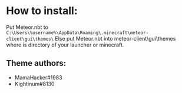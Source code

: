# How to install:

Put Meteor.nbt to `C:\Users\%username%\AppData\Roaming\.minecraft\meteor-client\gui\themes\`
Else put Meteor.nbt into meteor-client\gui\themes where is directory of your launcher or minecraft.

## Theme authors:

- MamaHacker#1983
- Kightinum#8130

